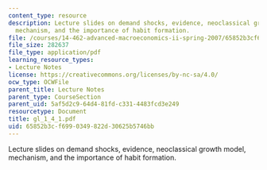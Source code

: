 ```yaml
---
content_type: resource
description: Lecture slides on demand shocks, evidence, neoclassical growth model,
  mechanism, and the importance of habit formation.
file: /courses/14-462-advanced-macroeconomics-ii-spring-2007/65852b3cf6990349822d30625b5746bb_gl_1_4_1.pdf
file_size: 282637
file_type: application/pdf
learning_resource_types:
- Lecture Notes
license: https://creativecommons.org/licenses/by-nc-sa/4.0/
ocw_type: OCWFile
parent_title: Lecture Notes
parent_type: CourseSection
parent_uid: 5af5d2c9-64d4-81fd-c331-4483fcd3e249
resourcetype: Document
title: gl_1_4_1.pdf
uid: 65852b3c-f699-0349-822d-30625b5746bb
---
```

Lecture slides on demand shocks, evidence, neoclassical growth model, mechanism, and the importance of habit formation.